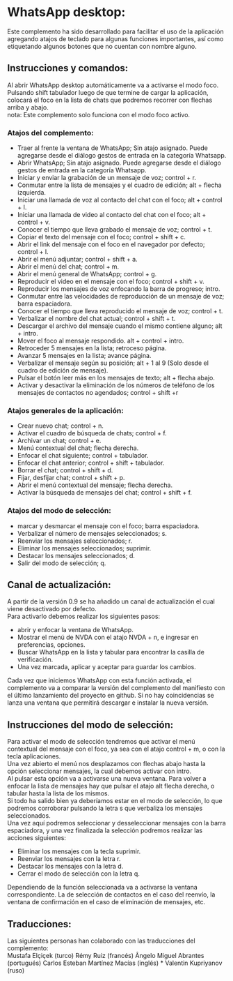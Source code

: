 ﻿# WhatsApp desktop:
Este complemento ha sido desarrollado para facilitar el uso de la aplicación agregando atajos de teclado para algunas funciones importantes, así como etiquetando algunos botones que no cuentan con nombre alguno.

## Instrucciones y comandos:
Al abrir WhatsApp desktop automáticamente va a activarse el modo foco. Pulsando shift tabulador luego de que termine de cargar la aplicación, colocará el foco en la lista de chats que podremos recorrer con flechas arriba y abajo.  
nota: Este complemento solo funciona con el modo foco activo.

### Atajos del complemento:

* Traer al frente la ventana de WhatsApp; Sin atajo asignado. Puede agregarse desde el diálogo gestos de entrada en la categoría Whatsapp. 
* Abrir WhatsApp; Sin atajo asignado. Puede agregarse desde el diálogo gestos de entrada en la categoría Whatsapp. 
* Iniciar y enviar la grabación de un mensaje de voz; control + r.
* Conmutar entre la lista de mensajes y el cuadro de edición; alt + flecha izquierda.
* Iniciar  una llamada de voz al contacto del chat con el foco; alt + control + l.
* Iniciar  una llamada de video al contacto del chat con el foco; alt + control + v.
* Conocer el tiempo que lleva grabado el mensaje de voz; control + t.
* Copiar el texto del mensaje con el foco; control + shift + c.
* Abrir el link del mensaje con el foco en el navegador por defecto; control + l.
* Abrir el menú adjuntar; control + shift + a.
* Abrir el menú del chat; control + m.
* Abrir el menú general de WhatsApp; control + g.
* Reproducir el video en el mensaje con el foco; control + shift + v.
* Reproducir los mensajes de voz enfocando la barra de progreso; intro.
* Conmutar entre las velocidades de reproducción de un mensaje de voz; barra espaciadora.
* Conocer el tiempo que lleva reproducido el mensaje de voz; control + t.
* Verbalizar el nombre del chat actual; control + shift + t.
* Descargar el archivo del mensaje cuando el mismo contiene alguno; alt + intro.
* Mover el foco al mensaje respondido. alt + control + intro.
* Retroceder 5 mensajes en la lista; retroceso página.
* Avanzar 5 mensajes en la lista; avance página.
* Verbalizar el mensaje según su posición; alt + 1 al 9 (Solo desde el cuadro de edición de mensaje).
* Pulsar el botón leer más en los mensajes de texto; alt + flecha abajo.
* Activar y desactivar la eliminación de los números de teléfono de los mensajes de contactos no agendados; control + shift +r

### Atajos generales de la aplicación:

* Crear nuevo chat; control + n.
* Activar el cuadro de búsqueda de chats; control + f.
* Archivar un chat; control + e.
* Menú contextual del chat; flecha derecha.
* Enfocar el chat siguiente; control + tabulador.
* Enfocar el chat anterior; control + shift + tabulador.
* Borrar el chat; control + shift + d.
* Fijar, desfijar chat; control + shift + p.
* Abrir el menú contextual del mensaje; flecha derecha.
* Activar la búsqueda de mensajes del chat; control + shift + f.

### Atajos del modo de selección:

* marcar y desmarcar el mensaje con el foco; barra espaciadora.
* Verbalizar el número de mensajes seleccionados; s.
* Reenviar los mensajes seleccionados; r.
* Eliminar los mensajes seleccionados; suprimir.
* Destacar los mensajes seleccionados; d.
* Salir del modo de selección; q.

## Canal de actualización:
A partir de la versión 0.9 se ha añadido un canal de actualización el cual viene desactivado por defecto.  
Para activarlo debemos realizar los siguientes pasos:

* abrir y enfocar la ventana de WhatsApp.
* Mostrar el menú de NVDA con el atajo NVDA + n, e ingresar en preferencias, opciones.
* Buscar WhatsApp en la lista y tabular para encontrar la casilla de verificación.
* Una vez marcada, aplicar y aceptar para guardar los cambios.

Cada vez que iniciemos WhatsApp con esta función activada, el complemento va a comparar la versión del complemento del manifiesto con el último lanzamiento del proyecto en github. Si no hay coincidencias se lanza  una ventana que permitirá descargar e instalar la nueva versión.

## Instrucciones del modo de selección:
Para activar el modo de selección tendremos que activar el menú contextual  del mensaje con el foco, ya sea con el atajo control + m, o con la tecla aplicaciones.  
Una vez abierto el menú nos desplazamos con flechas abajo hasta la opción seleccionar mensajes, la cual debemos activar con intro.  
Al pulsar esta opción va a activarse una nueva ventana. Para volver a enfocar la lista de mensajes hay que pulsar el atajo alt flecha derecha, o tabular hasta la lista de los mismos.  
Si todo ha salido bien ya deberíamos estar en el modo de selección, lo que podremos corroborar pulsando la letra s que verbaliza los mensajes seleccionados.  
Una vez aquí podremos seleccionar y desseleccionar mensajes con la barra espaciadora, y una vez finalizada la selección podremos realizar las acciones siguientes:

* Eliminar los mensajes con la tecla suprimir.
* Reenviar los mensajes con la letra r.
* Destacar los mensajes con la letra d.
* Cerrar el modo de selección con la letra q.

Dependiendo de la función seleccionada va a activarse la ventana correspondiente. La de selección de contactos en el caso del reenvío, la ventana de confirmación en el caso de eliminación de mensajes, etc.
 
## Traducciones:
Las siguientes personas han colaborado con las traducciones del complemento:  
	Mustafa Elçiçek (turco)
	Rémy Ruiz (francés)
	Ângelo Miguel Abrantes (portugués)
	Carlos Esteban Martínez Macías (inglés)
	* Valentin Kupriyanov (ruso)
